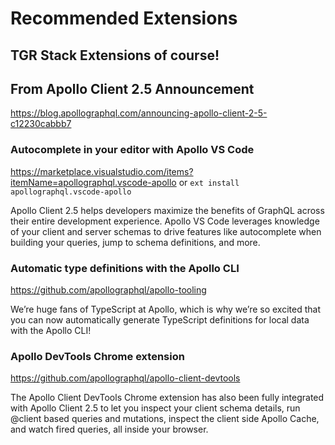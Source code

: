 # Recommended Extensions

## TGR Stack Extensions of course!

## From Apollo Client 2.5 Announcement

https://blog.apollographql.com/announcing-apollo-client-2-5-c12230cabbb7

### Autocomplete in your editor with Apollo VS Code

https://marketplace.visualstudio.com/items?itemName=apollographql.vscode-apollo or `ext install apollographql.vscode-apollo`

Apollo Client 2.5 helps developers maximize the benefits of GraphQL across their entire development experience. Apollo VS Code leverages knowledge of your client and server schemas to drive features like autocomplete when building your queries, jump to schema definitions, and more.

### Automatic type definitions with the Apollo CLI

https://github.com/apollographql/apollo-tooling

We’re huge fans of TypeScript at Apollo, which is why we’re so excited that you can now automatically generate TypeScript definitions for local data with the Apollo CLI!

### Apollo DevTools Chrome extension

https://github.com/apollographql/apollo-client-devtools

The Apollo Client DevTools Chrome extension has also been fully integrated with Apollo Client 2.5 to let you inspect your client schema details, run @client based queries and mutations, inspect the client side Apollo Cache, and watch fired queries, all inside your browser.
